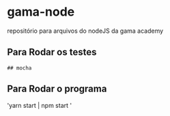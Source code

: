 # gama-node
repositório para arquivos do nodeJS da gama academy

## Para Rodar os testes 
```
## mocha

```

## Para Rodar o programa

'yarn start | npm start '
